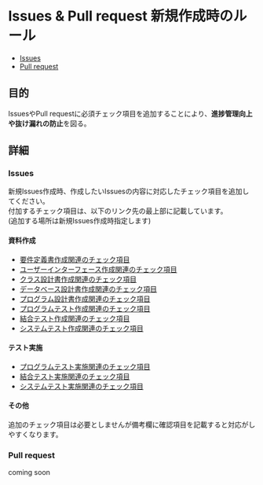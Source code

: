 # Issues & Pull request 新規作成時のルール
- [Issues](#issues)
- [Pull request](#pull-request)

## 目的
IssuesやPull requestに必須チェック項目を追加することにより、**進捗管理向上や抜け漏れの防止**を図る。

## 詳細
### Issues
新規Issues作成時、作成したいIssuesの内容に対応したチェック項目を追加してください。<br>
付加するチェック項目は、以下のリンク先の最上部に記載しています。<br>
(追加する場所は新規Issues作成時指定します)
#### 資料作成
- [要件定義書作成関連のチェック項目](../../wiki/Check-list-during-RD-creation)
- [ユーザーインターフェース作成関連のチェック項目](../../wiki/Check-list-during-UI-creation)
- [クラス設計書作成関連のチェック項目](../../wiki/Check-list-during-SS-creation)
- [データベース設計書作成関連のチェック項目](../../wiki/Check-list-during-DB-creation)
- [プログラム設計書作成関連のチェック項目](../../wiki/Check-list-during-PS-creation)
- [プログラムテスト作成関連のチェック項目](../../wiki/Check-list-during-PT-creation)
- [結合テスト作成関連のチェック項目](../../wiki/Check-list-during-IT-creation)
- [システムテスト作成関連のチェック項目](../../wiki/Check-list-during-ST-creation)

#### テスト実施
- [プログラムテスト実施関連のチェック項目](../../wiki/Check-list-during-PT-Implementation)
- [結合テスト実施関連のチェック項目](../../wiki/Check-list-during-IT-Implementation)
- [システムテスト実施関連のチェック項目](../../wiki/Check-list-during-ST-Implementation)

#### その他
追加のチェック項目は必要としませんが備考欄に確認項目を記載すると対応がしやすくなります。

### Pull request
coming soon


